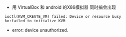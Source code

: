 * 用 VirtualBox 和 android 的X86模拟器 同时搞会出现

```output
ioctl(KVM_CREATE_VM) failed: Device or resource busy
ko:failed to initialize KVM
```

* error: device unauthorized.